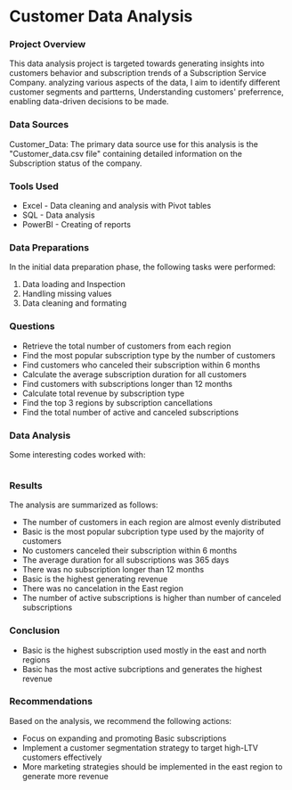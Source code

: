 # Customer Data Analysis

### Project Overview

This data analysis project is targeted towards generating insights into customers behavior and subscription trends of a Subscription Service Company. analyzing various aspects of the data, I aim to identify different customer segments and partterns, Understanding customers' preferrence, enabling data-driven decisions to be made.

### Data Sources

Customer_Data: The primary data source use for this analysis is the "Customer_data.csv file" containing detailed information on the Subscription status of the company.

### Tools Used

- Excel - Data cleaning and analysis with Pivot tables
- SQL - Data analysis
- PowerBI - Creating of reports


### Data Preparations

In the initial data preparation phase, the following tasks were performed:

1. Data loading and Inspection
2. Handling missing values
3. Data cleaning and formating


 ### Questions

- Retrieve the total number of customers from each region
- Find the most popular subscription type by the number of customers
- Find customers who canceled their subscription within 6 months
- Calculate the average subscription duration for all customers
- Find customers with subscriptions longer than 12 months
- Calculate total revenue by subscription type
- Find the top 3 regions by subscription cancellations
- Find the total number of active and canceled subscriptions

  
 ### Data Analysis

 Some interesting codes worked with:

 ~~~ SQL

~~~

### Results

The analysis are summarized as follows:

- The number of customers in each region are almost evenly distributed
- Basic is the most popular subcription type used by the majority of customers
- No customers canceled their subscription within 6 months
- The average duration for all subscriptions was 365 days
- There was no subscription longer than 12 months
- Basic is the highest generating revenue
- There was no cancelation in the East region
- The number of active subscriptions is higher than number of canceled subscriptions


### Conclusion

- Basic is the highest subscription used mostly in the east and north regions
- Basic has the most active subcriptions and generates the highest revenue


### Recommendations

Based on the analysis, we recommend the following actions:

- Focus on expanding and promoting Basic subscriptions
- Implement a customer segmentation strategy to target high-LTV customers effectively
- More marketing strategies should be implemented in the east region to generate more revenue
 

 

